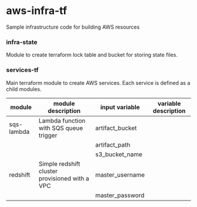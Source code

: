 # aws-infra-tf

Sample infrastructure code for building AWS resources

### infra-state
Module to create terraform lock table and bucket for storing state files.

### services-tf
Main terraform module to create AWS services. Each service is defined as a child modules.

| module     | module description                             | input variable | variable description |
|------------|------------------------------------------------|----------------|---------------------|
| sqs-lambda | Lambda function with SQS queue trigger         | artifact_bucket |                     |
|            |                                                | artifact_path  |                     |
|            |                                                | s3_bucket_name |                     |
| redshift   | Simple redshift cluster provisioned with a VPC | master_username |                     |
|            |                                                | master_password |                     |


